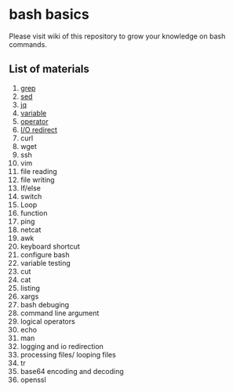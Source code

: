 # bash basics

Please visit wiki of this repository to grow your knowledge on bash commands.
## List of materials
1. [grep](https://github.com/binodrajpandey/bashexamples/wiki/Grep)
2. [sed](https://github.com/binodrajpandey/bashexamples/wiki/sed)
3. [jq](https://github.com/binodrajpandey/bashexamples/wiki/jq)
4. [variable](https://github.com/binodrajpandey/bashexamples/wiki/Variable)
5. [operator](https://www.tutorialspoint.com/unix/unix-basic-operators.htm)
5. [I/O redirect](https://github.com/binodrajpandey/bashexamples/wiki/IO-Redirect)
4. curl
5. wget
6. ssh
7. vim
7. file reading
8. file writing
9. If/else
10. switch
11. Loop
12. function
13. ping
14. netcat
15. awk
16. keyboard shortcut
17. configure bash
17. variable testing
19. cut
20. cat
21. listing
22. xargs
23. bash debuging
24. command line argument
25. logical operators
26. echo
27. man
28. logging and io redirection
29. processing files/ looping files
30. tr
31. base64 encoding and decoding
34. openssl
